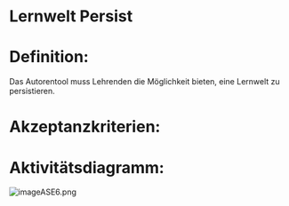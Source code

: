 # Lernwelt Persist



# Definition:

Das Autorentool muss Lehrenden die Möglichkeit bieten, eine Lernwelt zu persistieren.


# Akzeptanzkriterien: 


# Aktivitätsdiagramm:

![imageASE6.png](imageASE6.png)
